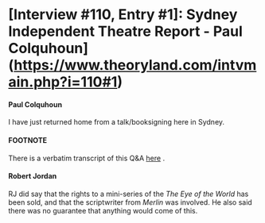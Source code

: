 # [Interview #110, Entry #1]: Sydney Independent Theatre Report - Paul Colquhoun](https://www.theoryland.com/intvmain.php?i=110#1)

#### Paul Colquhoun

I have just returned home from a talk/booksigning here in Sydney.

#### FOOTNOTE

There is a verbatim transcript of this Q&A
[here](http://www.theoryland.com/intvmain.php?i=108)
.

#### Robert Jordan

RJ did say that the rights to a mini-series of the
*The Eye of the World*
has been sold, and that the scriptwriter from
*Merlin*
was involved. He also said there was no guarantee that anything would come of this.

